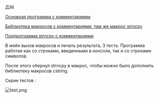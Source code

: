 ДЗ6 

[Основная программа с комментариями](main.asm)

[Библиотека макросов с комментариями, там же макрос strncpy](macros.asm)

[Подпрограмма strncpy с комментариями](strncpy.asm)

В мейн вызов макросов и печать результата, 3 теста. Программа работае как со строками, введенными в консоли, так и со строками символов. 

После этого обернул strncpy в макрос, чтобы можно было дополнить библиотеку макросов cstring.

Скрин  тестов :

![test.png]()
